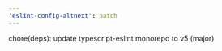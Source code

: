 ```yaml
---
'eslint-config-altnext': patch
---
```


chore(deps): update typescript-eslint monorepo to v5 (major)
